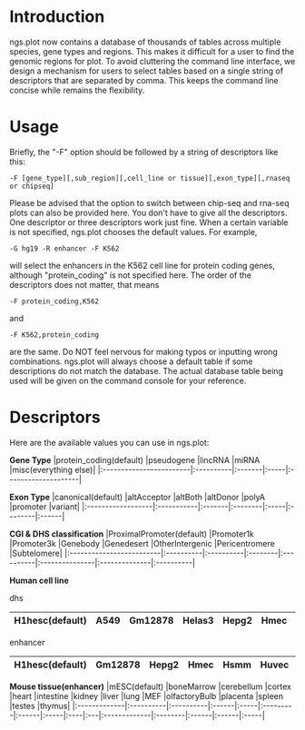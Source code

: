 # Introduction #

ngs.plot now contains a database of thousands of tables across multiple species, gene types and regions. This makes it difficult for a user to find the genomic regions for plot. To avoid cluttering the command line interface, we design a mechanism for users to select tables based on a single string of descriptors that are separated by comma. This keeps the command line concise while remains the flexibility.


# Usage #

Briefly, the "-F" option should be followed by a string of descriptors like this:

```
-F [gene_type][,sub_region][,cell_line or tissue][,exon_type][,rnaseq or chipseq]
```

Please be advised that the option to switch between chip-seq and rna-seq plots can also be provided here. You don't have to give all the descriptors. One descriptor or three descriptors work just fine. When a certain variable is not specified, ngs.plot chooses the default values. For example,

```
-G hg19 -R enhancer -F K562
```

will select the enhancers in the K562 cell line for protein coding genes, although "protein\_coding" is not specified here. The order of the descriptors does not matter, that means

```
-F protein_coding,K562
```

and

```
-F K562,protein_coding
```

are the same. Do NOT feel nervous for making typos or inputting wrong combinations. ngs.plot will always choose a default table if some descriptions do not match the database. The actual database table being used will be given on the command console for your reference.

# Descriptors #

Here are the available values you can use in ngs.plot:

**Gene Type**
|protein\_coding(default) |pseudogene |lincRNA |miRNA |misc(everything else)|
|:------------------------|:----------|:-------|:-----|:--------------------|

**Exon Type**
|canonical(default) |altAcceptor |altBoth |altDonor |polyA |promoter |variant|
|:------------------|:-----------|:-------|:--------|:-----|:--------|:------|

**CGI & DHS classification**
|ProximalPromoter(default) |Promoter1k |Promoter3k |Genebody |Genedesert |OtherIntergenic |Pericentromere |Subtelomere|
|:-------------------------|:----------|:----------|:--------|:----------|:---------------|:--------------|:----------|

**Human cell line**

dhs

|H1hesc(default) |A549 |Gm12878 |Helas3 |Hepg2 |Hmec |Hsmm |Hsmmtube |Huvec |K562 |Lncap |Mcf7 |Nhek |Th1|
|:---------------|:----|:-------|:------|:-----|:----|:----|:--------|:-----|:----|:-----|:----|:----|:--|

enhancer

|H1hesc(default) |Gm12878 |Hepg2 |Hmec |Hsmm |Huvec |K562 |Nhek |Nhlf|
|:---------------|:-------|:-----|:----|:----|:-----|:----|:----|:---|

**Mouse tissue(enhancer)**
|mESC(default) |boneMarrow |cerebellum |cortex |heart |intestine |kidney |liver |lung |MEF |olfactoryBulb |placenta |spleen |testes |thymus|
|:-------------|:----------|:----------|:------|:-----|:---------|:------|:-----|:----|:---|:-------------|:--------|:------|:------|:-----|